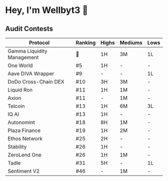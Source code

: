 # Hey, I'm Wellbyt3 👋

## Audit Contests
| Protocol | Ranking | Highs | Mediums | Lows |
|----------|---------|-------|---------|------|
| Gamma Liquidity Management | 🥈 | 1H | 3M | 1L |
| One World | #5 | 1H | - | - |
| Aave DIVA Wrapper | #9 | - | - | 1L |
| DoDo Cross-Chain DEX | #10 | 3H | 3M | - |
| Liquid Ron | #11 | 1H | 1M | - |
| Axion | #11 | - | 1M | - |
| Telcoin | #13 | 1H | 6M | 3L |
| IQ AI | #13 | 1H | - | - |
| Autonomint | #18 | 8H | 1M | - |
| Plaza Finance | #19 | 1H | 2M | - |
| Ethos Network | #25 | 2H | - | - |
| Stability | #26 | 1H | - | - |
| ZeroLend One | #26 | 1H | 1M | - |
| Tadle | #31 | 5H | - | 1L |
| Sentiment V2 | #46 | - | 1M | - |
